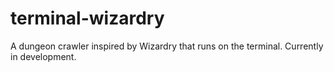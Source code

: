 # terminal-wizardry
A dungeon crawler inspired by Wizardry that runs on the terminal. Currently in development.
